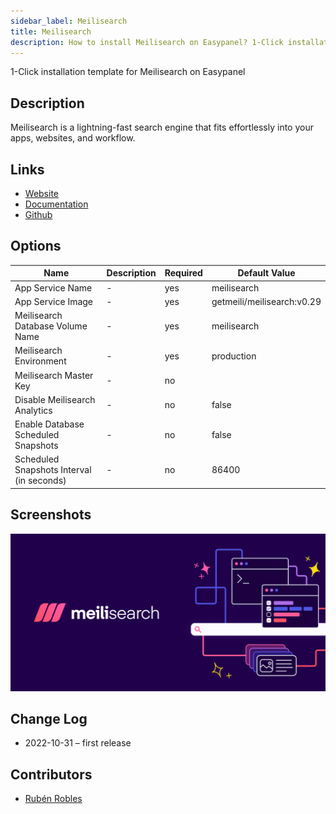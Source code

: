 ```yaml
---
sidebar_label: Meilisearch
title: Meilisearch
description: How to install Meilisearch on Easypanel? 1-Click installation template for Meilisearch on Easypanel
---
```


<!-- generated -->

1-Click installation template for Meilisearch on Easypanel

## Description

Meilisearch is a lightning-fast search engine that fits effortlessly into your apps, websites, and workflow.

## Links

- [Website](https://meilisearch.com/)
- [Documentation](https://docs.meilisearch.com/)
- [Github](https://github.com/meilisearch/meilisearch/)

## Options

Name | Description | Required | Default Value
-|-|-|-
App Service Name | - | yes | meilisearch
App Service Image | - | yes | getmeili/meilisearch:v0.29
Meilisearch Database Volume Name | - | yes | meilisearch
Meilisearch Environment | - | yes | production
Meilisearch Master Key | - | no | 
Disable Meilisearch Analytics | - | no | false
Enable Database Scheduled Snapshots | - | no | false
Scheduled Snapshots Interval (in seconds) | - | no | 86400

## Screenshots

![Meilisearch Screenshot](./assets/screenshot.png)

## Change Log

- 2022-10-31 – first release

## Contributors

- [Rubén Robles](https://github.com/D8vjork)
